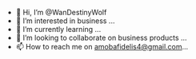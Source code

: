 - 👋 Hi, I’m @WanDestinyWolf
- 👀 I’m interested in business ...
- 🌱 I’m currently learning ...
- 💞️ I’m looking to collaborate on business products ...
- 📫 How to reach me on amobafidelis4@gmail.com...

<!---
WanDestinyWolf/WanDestinyWolf is a ✨ special ✨ repository because its `README.md` (this file) appears on your GitHub profile.
You can click the Preview link to take a look at your changes.
--->
